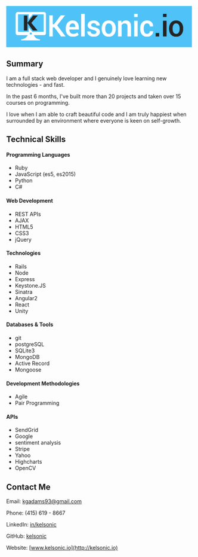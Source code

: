 ![Kelsonic](/app/assets/images/readme-logo.png)

## Summary

I am a full stack web developer and I genuinely love learning new technologies - and fast.

In the past 6 months, I've built more than 20 projects and taken over 15 courses on programming.

I love when I am able to craft beautiful code and I am truly happiest when surrounded by an environment where everyone is keen on self-growth.

## Technical Skills

#### Programming Languages

* Ruby
* JavaScript (es5, es2015)
* Python
* C#

#### Web Development

* REST APIs
* AJAX
* HTML5
* CSS3
* jQuery

#### Technologies

* Rails
* Node
* Express
* Keystone.JS
* Sinatra
* Angular2
* React
* Unity

#### Databases & Tools

* git
* postgreSQL
* SQLite3
* MongoDB
* Active Record
* Mongoose

#### Development Methodologies

* Agile
* Pair Programming

#### APIs

* SendGrid
* Google
* sentiment analysis
* Stripe
* Yahoo
* Highcharts
* OpenCV

## Contact Me

Email: kgadams93@gmail.com

Phone: (415) 619 - 8667

LinkedIn: [in/kelsonic](www.linkedin.com/in/kelsonic)

GitHub: [kelsonic](www.github.com/kelsonic)

Website: [www.kelsonic.io](http://kelsonic.io)
